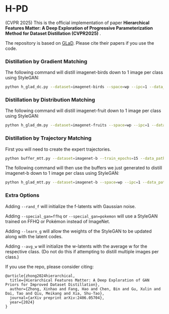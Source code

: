 # H-PD

(CVPR 2025) This is the official implementation of paper **Hierarchical Features Matter: A Deep Exploration of Progressive Parameterization Method for Dataset Distillation (CVPR2025)** .

The repository is based on [GLaD](https://github.com/georgecazenavette/glad). Please cite their papers if you use the code. 


### Distillation by Gradient Matching
The following command will distill imagenet-birds down to 1 image per class using StyleGAN:
```bash
python h_glad_dc.py --dataset=imagenet-birds --space=wp --ipc=1 --data_path={path_to_dataset}
```

### Distillation by Distribution Matching
The following command will distill imagenet-fruit down to 1 image per class using StyleGAN:
```bash
python h_glad_dm.py --dataset=imagenet-fruits --space=wp --ipc=1 --data_path={path_to_dataset}
```

### Distillation by Trajectory Matching
First you will need to create the expert trajectories.
```bash
python buffer_mtt.py --dataset=imagenet-b --train_epochs=15 --data_path={path_to_dataset}
```

The following command will then use the buffers we just generated to distill imagenet-b down to 1 image per class using StyleGAN:
```bash
python h_glad_mtt.py --dataset=imagenet-b --space=wp --ipc=1 --data_path={path_to_dataset}
```

### Extra Options
Adding ```--rand_f``` will initialize the f-latents with Gaussian noise.

Adding ```--special_gan=ffhq``` or ```--special_gan=pokemon``` will use a StyleGAN trained on FFHQ or Pokémon instead of ImageNet.

Adding ```--learn_g``` will allow the weights of the StyleGAN to be updated along with the latent codes.

Adding ```--avg_w``` will initialize the w-latents with the average w for the respective class. 
(Do not do this if attempting to distill multiple images per class.)

If you use the repo, please consider citing:
```
@article{zhong2024hierarchical,
  title={Hierarchical Features Matter: A Deep Exploration of GAN Priors for Improved Dataset Distillation},
  author={Zhong, Xinhao and Fang, Hao and Chen, Bin and Gu, Xulin and Dai, Tao and Qiu, Meikang and Xia, Shu-Tao},
  journal={arXiv preprint arXiv:2406.05704},
  year={2024}
}
```
